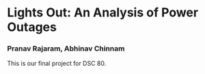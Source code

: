 # Lights Out: An Analysis of Power Outages
### Pranav Rajaram, Abhinav Chinnam


This is our final project for DSC 80.